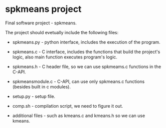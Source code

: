 # spkmeans project
Final software project - spkmeans.

The project should evetually include the following files:

* spkmeans.py -  python interface, includes the execution of the program.

* spkmeans.c - C interface, includes the functions that build the project's logic, also main function executes program's logic. 

* spkmeans.h - C header file, so we can use spkmeams.c functions in the C-API.

* spkmeansmodule.c - C-API, can use only spkmeans.c functions (besides built in c modules).

* setup.py - setup file.

* comp.sh - compilation script, we need to figure it out.

* additional files - such as kmeans.c and kmeans.h so we can use kmeans.


